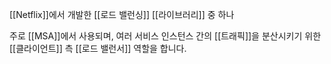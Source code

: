 [[Netflix]]에서 개발한 [[로드 밸런싱]] [[라이브러리]] 중 하나

주로 [[MSA]]에서 사용되며, 여러 서비스 인스턴스 간의 [[트래픽]]을 분산시키기 위한 [[클라이언트]] 측 [[로드 밸런서]] 역할을 합니다.

